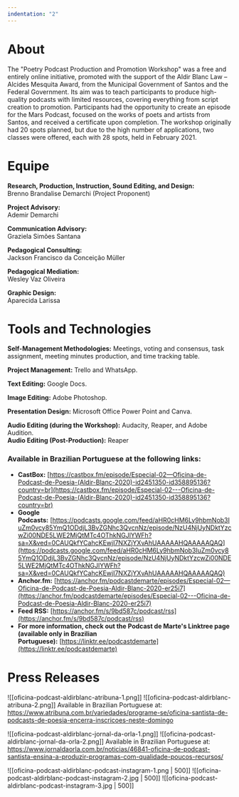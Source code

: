 ```yaml
---
indentation: "2"
---
```

# About

The "Poetry Podcast Production and Promotion Workshop" was a free and entirely online initiative, promoted with the support of the Aldir Blanc Law – Alcides Mesquita Award, from the Municipal Government of Santos and the Federal Government. Its aim was to teach participants to produce high-quality podcasts with limited resources, covering everything from script creation to promotion. Participants had the opportunity to create an episode for the Mars Podcast, focused on the works of poets and artists from Santos, and received a certificate upon completion. The workshop originally had 20 spots planned, but due to the high number of applications, two classes were offered, each with 28 spots, held in February 2021.

# Equipe

**Research, Production, Instruction, Sound Editing, and Design:**  
Brenno Brandalise Demarchi (Project Proponent)   
   
**Project Advisory:**     
Ademir Demarchi   
   
**Communication Advisory:**     
Graziela Simões Santana   

**Pedagogical Consulting:**    
Jackson Francisco da Conceição Müller   
   
**Pedagogical Mediation:**    
Wesley Vaz Oliveira   
   
**Graphic Design:**    
Aparecida Larissa   
   
# Tools and Technologies

**Self-Management Methodologies:** Meetings, voting and consensus, task assignment, meeting minutes production, and time tracking table.   
   
**Project Management:** Trello and WhatsApp.   
   
**Text Editing:** Google Docs.   
   
**Image Editing:** Adobe Photoshop.   
   
**Presentation Design:** Microsoft Office Power Point and Canva.   
   
**Audio Editing (during the Workshop):** Audacity, Reaper, and Adobe Audition.   
**Audio Editing (Post-Production):** Reaper   

### Available in Brazilian Portuguese at the following links:

- **CastBox:** [https://castbox.fm/episode/Especial-02—Oficina-de-Podcast-de-Poesia-(Aldir-Blanc-2020)-id2451350-id358895136?country=br](https://castbox.fm/episode/Especial-02---Oficina-de-Podcast-de-Poesia-(Aldir-Blanc-2020)-id2451350-id358895136?country=br)
- **Google Podcasts:** [https://podcasts.google.com/feed/aHR0cHM6Ly9hbmNob3IuZm0vcy85YmQ1ODdjL3BvZGNhc3QvcnNz/episode/NzU4NjUyNDktYzcwZi00NDE5LWE2MjQtMTc4OThkNGJlYWFh?sa=X&ved=0CAUQkfYCahcKEwjI7NXZjYXvAhUAAAAAHQAAAAAQAQ](https://podcasts.google.com/feed/aHR0cHM6Ly9hbmNob3IuZm0vcy85YmQ1ODdjL3BvZGNhc3QvcnNz/episode/NzU4NjUyNDktYzcwZi00NDE5LWE2MjQtMTc4OThkNGJlYWFh?sa=X&ved=0CAUQkfYCahcKEwjI7NXZjYXvAhUAAAAAHQAAAAAQAQ)
- **Anchor.fm:** [https://anchor.fm/podcastdemarte/episodes/Especial-02—Oficina-de-Podcast-de-Poesia-Aldir-Blanc-2020-er25i7](https://anchor.fm/podcastdemarte/episodes/Especial-02---Oficina-de-Podcast-de-Poesia-Aldir-Blanc-2020-er25i7)
- **Feed RSS:** [https://anchor.fm/s/9bd587c/podcast/rss](https://anchor.fm/s/9bd587c/podcast/rss)
- **For more information, check out the Podcast de Marte's Linktree page (available only in Brazilian Portuguese):** [https://linktr.ee/podcastdemarte](https://linktr.ee/podcastdemarte)

# Press Releases

![[oficina-podcast-aldirblanc-atribuna-1.png]]
![[oficina-podcast-aldirblanc-atribuna-2.png]]
Available in Brazilian Portuguese at: https://www.atribuna.com.br/variedades/programe-se/oficina-santista-de-podcasts-de-poesia-encerra-inscricoes-neste-domingo

![[oficina-podcast-aldirblanc-jornal-da-orla-1.png]]
![[oficina-podcast-aldirblanc-jornal-da-orla-2.png]]
Available in Brazilian Portuguese at: https://www.jornaldaorla.com.br/noticias/46841-oficina-de-podcast-santista-ensina-a-produzir-programas-com-qualidade-poucos-recursos/

![[oficina-podcast-aldirblanc-podcast-instagram-1.png | 500]]
![[oficina-podcast-aldirblanc-podcast-instagram-2.jpg | 500]]
![[oficina-podcast-aldirblanc-podcast-instagram-3.jpg | 500]]